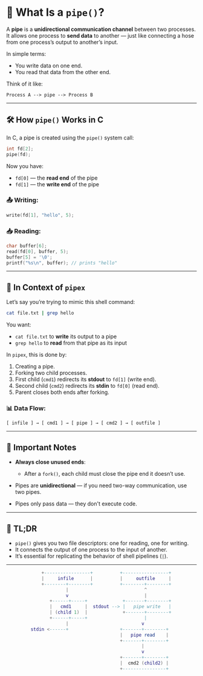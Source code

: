 # 🔗 What Is a `pipe()`?

A **pipe** is a **unidirectional communication channel** between two processes.
It allows one process to **send data** to another — just like connecting a hose from one process’s output to another’s input.

In simple terms:

* You write data on one end.
* You read that data from the other end.

Think of it like:

```
Process A --> pipe --> Process B
```

---

## 🛠️ How `pipe()` Works in C

In C, a pipe is created using the `pipe()` system call:

```c
int fd[2];
pipe(fd);
```

Now you have:

* `fd[0]` — the **read end** of the pipe
* `fd[1]` — the **write end** of the pipe

### 📤 Writing:

```c
write(fd[1], "hello", 5);
```

### 📥 Reading:

```c
char buffer[6];
read(fd[0], buffer, 5);
buffer[5] = '\0';
printf("%s\n", buffer); // prints "hello"
```

---

## 🧠 In Context of `pipex`

Let’s say you’re trying to mimic this shell command:

```bash
cat file.txt | grep hello
```

You want:

* `cat file.txt` to **write** its output to a pipe
* `grep hello` to **read** from that pipe as its input

In `pipex`, this is done by:

1. Creating a pipe.
2. Forking two child processes.
3. First child (`cmd1`) redirects its **stdout** to `fd[1]` (write end).
4. Second child (`cmd2`) redirects its **stdin** to `fd[0]` (read end).
5. Parent closes both ends after forking.

### 📊 Data Flow:

```
[ infile ] → [ cmd1 ] → [ pipe ] → [ cmd2 ] → [ outfile ]
```

---

## 🚨 Important Notes

* **Always close unused ends**:

  * After a `fork()`, each child must close the pipe end it doesn’t use.
* Pipes are **unidirectional** — if you need two-way communication, use two pipes.
* Pipes only pass data — they don't execute code.

---

## 🧪 TL;DR

* `pipe()` gives you two file descriptors: one for reading, one for writing.
* It connects the output of one process to the input of another.
* It’s essential for replicating the behavior of shell pipelines (`|`).

---

```lua
             +-----------------+          +-----------------+
             |     infile      |          |     outfile     |
             +--------+--------+          +--------+--------+
                      |                            ^
                      v                            |
                +------+-----+             +-------+--------+
                |   cmd1     |  stdout --> |   pipe write   |
                | (child 1)  |             +-------+--------+
                +------+-----+                     |
                      |                           v
         stdin <------+                   +-------+--------+
                                          |   pipe read    |
                                          +-------+--------+
                                                  |
                                                  v
                                          +-------+--------+
                                          |  cmd2 (child2) |
                                          +----------------+

```
